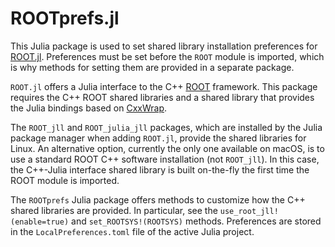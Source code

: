 # ROOTprefs.jl

This Julia package is used to set shared library installation preferences for [ROOT.jl](https://github.com/JuliaHEP/ROOT.jl). Preferences must be set before the `ROOT` module is imported, which is why methods for setting them are provided in a separate package.

`ROOT.jl` offers a Julia interface to the C++ [ROOT](https://root.cern) framework. This package requires the C++ ROOT shared libraries and a shared library that provides the Julia bindings based on [CxxWrap](https://github.com/JuliaInterop/CxxWrap.jl).

The `ROOT_jll` and `ROOT_julia_jll` packages, which are installed by the Julia package manager when adding `ROOT.jl`, provide the shared libraries for Linux. An alternative option, currently the only one available on macOS, is to use a standard ROOT C++ software installation (not `ROOT_jll`). In this case, the C++-Julia interface shared library is built on-the-fly the first time the ROOT module is imported.

The `ROOTprefs` Julia package offers methods to customize how the C++ shared libraries are provided. In particular, see the `use_root_jll!(enable=true)` and `set_ROOTSYS!(ROOTSYS)` methods. Preferences are stored in the `LocalPreferences.toml` file of the active Julia project.

